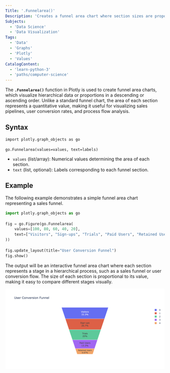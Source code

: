 ```yaml
---
Title: '.Funnelarea()'
Description: 'Creates a funnel area chart where section sizes are proportional to given values.'
Subjects:
  - 'Data Science'
  - 'Data Visualization'
Tags:
  - 'Data'
  - 'Graphs'
  - 'Plotly'
  - 'Values'
CatalogContent:
  - 'learn-python-3'
  - 'paths/computer-science'
---
```


The **`.Funnelarea()`** function in Plotly is used to create funnel area charts, which visualize hierarchical data or proportions in a descending or ascending order. Unlike a standard funnel chart, the area of each section represents a quantitative value, making it useful for visualizing sales pipelines, user conversion rates, and process flow analysis.

## Syntax

```pseudo
import plotly.graph_objects as go

go.Funnelarea(values=values, text=labels)
```

- `values` (list/array): Numerical values determining the area of each section.
- `text` (list, optional): Labels corresponding to each funnel section.

## Example

The following example demonstrates a simple funnel area chart representing a sales funnel.

```py
import plotly.graph_objects as go

fig = go.Figure(go.Funnelarea(
    values=[100, 80, 60, 40, 20],
    text=["Visitors", "Sign-ups", "Trials", "Paid Users", "Retained Users"]
))

fig.update_layout(title="User Conversion Funnel")
fig.show()
```

The output will be an interactive funnel area chart where each section represents a stage in a hierarchical process, such as a sales funnel or user conversion flow. The size of each section is proportional to its value, making it easy to compare different stages visually.

![The output will be an interactive funnel area chart where each labeled section visually represents the relative size of each stage in the funnel.](https://raw.githubusercontent.com/Codecademy/docs/main/media/funnelarea-example.png)
